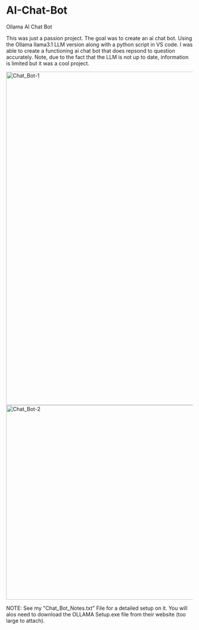 # AI-Chat-Bot
Ollama AI Chat Bot

This was just a passion project. The goal was to create an ai chat bot. Using the Ollama llama3.1 LLM version along with a python script in VS code. I was able to create a functioning ai chat bot that does repsond to question accurately. Note, due to the fact that the LLM is not up to date, information is limited but it was a cool project.


<img width="901" alt="Chat_Bot-1" src="https://github.com/user-attachments/assets/844bc39b-11df-4e86-bf30-ea631c909479">

<img width="526" alt="Chat_Bot-2" src="https://github.com/user-attachments/assets/cce59c8c-c000-40ef-9e47-6666305c830d">

NOTE: See my "Chat_Bot_Notes.txt" File for a detailed setup on it. You will alos need to download the OLLAMA Setup.exe file from their website (too large to attach).
